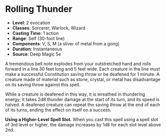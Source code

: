 # Rolling Thunder

- **Level**: 2 evocation
- **Classes**: Sorcerer, Warlock, Wizard
- **Casting Time**: 1 action
- **Range**: Self (30-foot line)
- **Components**: V, S, M (a sliver of metal from a gong)
- **Duration**: Instantaneous
- **Source**: Deep Magic 5e

A tremendous bell note explodes from your outstretched hand and rolls forward in a line 30 feet long and 5 feet wide. Each creature in the line must make a successful Constitution saving throw or be deafened for 1 minute. A creature made of material such as stone, crystal, or metal has disadvantage on its saving throw against this spell.

While a creature is deafened in this way, it is wreathed in thundering energy; it takes 2d8 thunder damage at the start of its turn, and its speed is halved. A deafened creature can repeat the saving throw at the end of each of its turns, ending the effect on itself on a success.

**Using a Higher-Level Spell Slot.** When you cast this spell using a spell slot of 3rd level or higher, the damage increases by 1d8 for each slot level above 2nd.
